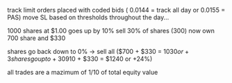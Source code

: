 


track limit orders placed with coded bids ( 0.0144 = track all day or 0.0155 = PAS)
move SL based on thresholds throughout the day...

1000 shares at $1.00
goes up by 10%
sell 30% of shares (300)
now own 700 share and $330

shares go back down to 0% -> sell all ($700 + $330 = $1030 or +3%)
shares go up to +30% (sell all ($910 + $330 = $1240 or +24%)

all trades are a mazimum of 1/10 of total equity value
